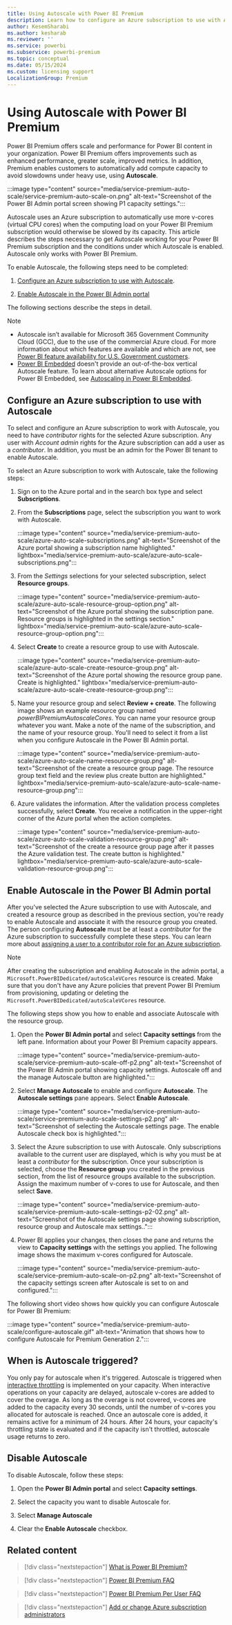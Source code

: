 ```yaml
---
title: Using Autoscale with Power BI Premium
description: Learn how to configure an Azure subscription to use with Autoscale and then enable Autoscale in the Power BI Admin portal.
author: KesemSharabi
ms.author: kesharab
ms.reviewer: ''
ms.service: powerbi
ms.subservice: powerbi-premium
ms.topic: conceptual
ms.date: 05/15/2024
ms.custom: licensing support
LocalizationGroup: Premium
---
```


# Using Autoscale with Power BI Premium

Power BI Premium offers scale and performance for Power BI content in your organization. Power BI Premium offers improvements such as enhanced performance, greater scale, improved metrics. In addition, Premium enables customers to automatically add compute capacity to avoid slowdowns under heavy use, using **Autoscale**.

:::image type="content" source="media/service-premium-auto-scale/service-premium-auto-scale-on.png" alt-text="Screenshot of the Power BI Admin portal screen showing P1 capacity settings.":::

Autoscale uses an Azure subscription to automatically use more v-cores (virtual CPU cores) when the computing load on your Power BI Premium subscription would otherwise be slowed by its capacity. This article describes the steps necessary to get Autoscale working for your Power BI Premium subscription and the conditions under which Autoscale is enabled. Autoscale only works with Power BI Premium.

To enable Autoscale, the following steps need to be completed:

1. [Configure an Azure subscription to use with Autoscale](#configure-an-azure-subscription-to-use-with-autoscale).

1. [Enable Autoscale in the Power BI Admin portal](#enable-autoscale-in-the-power-bi-admin-portal)

The following sections describe the steps in detail.

>[!NOTE]
>
>* Autoscale isn’t available for Microsoft 365 Government Community Cloud (GCC), due to the use of the commercial Azure cloud. For more information about which features are available and which are not, see [Power BI feature availability for U.S. Government customers](service-govus-overview.md#power-bi-feature-availability).
>* [Power BI Embedded](../developer/embedded/embedded-analytics-power-bi.md) doesn't provide an out-of-the-box vertical Autoscale feature. To learn about alternative Autoscale options for Power BI Embedded, see [Autoscaling in Power BI Embedded](../developer/embedded/azure-pbie-scale-capacity.md#autoscale-your-capacity).

## Configure an Azure subscription to use with Autoscale

To select and configure an Azure subscription to work with Autoscale, you need to have *contributor* rights for the selected Azure subscription. Any user with *Account admin* rights for the Azure subscription can add a user as a *contributor*. In addition, you must be an admin for the Power BI tenant to enable Autoscale.

To select an Azure subscription to work with Autoscale, take the following steps:

1. Sign on to the Azure portal and in the search box type and select **Subscriptions**.

1. From the **Subscriptions** page, select the subscription you want to work with Autoscale.

   :::image type="content" source="media/service-premium-auto-scale/azure-auto-scale-subscriptions.png" alt-text="Screenshot of the Azure portal showing a subscription name highlighted." lightbox="media/service-premium-auto-scale/azure-auto-scale-subscriptions.png":::

1. From the *Settings* selections for your selected subscription, select **Resource groups**.

    :::image type="content" source="media/service-premium-auto-scale/azure-auto-scale-resource-group-option.png" alt-text="Screenshot of the Azure portal showing the subscription pane. Resource groups is highlighted in the settings section." lightbox="media/service-premium-auto-scale/azure-auto-scale-resource-group-option.png":::

1. Select **Create** to create a resource group to use with Autoscale.

    :::image type="content" source="media/service-premium-auto-scale/azure-auto-scale-create-resource-group.png" alt-text="Screenshot of the Azure portal showing the resource group pane. Create is highlighted." lightbox="media/service-premium-auto-scale/azure-auto-scale-create-resource-group.png":::

1. Name your resource group and select **Review + create**. The following image shows an example resource group named *powerBIPremiumAutoscaleCores*. You can name your resource group whatever you want. Make a note of the name of the subscription, and the name of your resource group. You'll need to select it from a list when you configure Autoscale in the Power BI Admin portal.

    :::image type="content" source="media/service-premium-auto-scale/azure-auto-scale-name-resource-group.png" alt-text="Screenshot of the create a resource group page. The resource group text field and the review plus create button are highlighted." lightbox="media/service-premium-auto-scale/azure-auto-scale-name-resource-group.png":::

1. Azure validates the information. After the validation process completes successfully, select **Create**. You receive a notification in the upper-right corner of the Azure portal when the action completes.

    :::image type="content" source="media/service-premium-auto-scale/azure-auto-scale-validation-resource-group.png" alt-text="Screenshot of the create a resource group page after it passes the Azure validation test. The create button is highlighted." lightbox="media/service-premium-auto-scale/azure-auto-scale-validation-resource-group.png":::

## Enable Autoscale in the Power BI Admin portal

After you've selected the Azure subscription to use with Autoscale, and created a resource group as described in the previous section, you're ready to enable Autoscale and associate it with the resource group you created. The person configuring **Autoscale** must be at least a *contributor* for the Azure subscription to successfully complete these steps. You can learn more about [assigning a user to a contributor role for an Azure subscription](/azure/cost-management-billing/manage/add-change-subscription-administrator).

>[!NOTE]
>After creating the subscription and enabling Autoscale in the admin portal, a `Microsoft.PowerBIDedicated/autoScaleVCores` resource is created. Make sure that you don't have any Azure policies that prevent Power BI Premium from provisioning, updating or deleting the `Microsoft.PowerBIDedicated/autoScaleVCores` resource.

The following steps show you how to enable and associate Autoscale with the resource group.

1. Open the **Power BI Admin portal** and select **Capacity settings** from the left pane. Information about your Power BI Premium capacity appears.

    :::image type="content" source="media/service-premium-auto-scale/service-premium-auto-scale-off-p2.png" alt-text="Screenshot of the Power BI Admin portal showing capacity settings. Autoscale off and the manage Autoscale button are highlighted.":::

1. Select **Manage Autoscale**  to enable and configure **Autoscale**. The **Autoscale settings** pane appears. Select  **Enable Autoscale**.

    :::image type="content" source="media/service-premium-auto-scale/service-premium-auto-scale-settings-p2.png" alt-text="Screenshot of selecting the Autoscale settings page. The enable Autoscale check box is highlighted.":::

1. Select the Azure subscription to use with Autoscale. Only subscriptions available to the current user are displayed, which is why you must be at least a *contributor* for the subscription. Once your subscription is selected, choose the **Resource group** you created in the previous section, from the list of resource groups available to the subscription. Assign the maximum number of v-cores to use for Autoscale, and then select **Save**.

    :::image type="content" source="media/service-premium-auto-scale/service-premium-auto-scale-settings-p2-02.png" alt-text="Screenshot of the Autoscale settings page showing subscription, resource group and Autoscale max settings..":::

1. Power BI applies your changes, then closes the pane and returns the view to **Capacity settings** with the settings you applied. The following image shows the maximum v-cores configured for Autoscale.

    :::image type="content" source="media/service-premium-auto-scale/service-premium-auto-scale-on-p2.png" alt-text="Screenshot of the capacity settings screen after Autoscale is set to on and configured.":::

The following short video shows how quickly you can configure Autoscale for Power BI Premium:

:::image type="content" source="media/service-premium-auto-scale/configure-autoscale.gif" alt-text="Animation that shows how to configure Autoscale for Premium Generation 2.":::

## When is Autoscale triggered?

You only pay for autoscale when it's triggered. Autoscale is triggered when [interactive throttling](/fabric/enterprise/throttling) is implemented on your capacity. When interactive operations on your capacity are delayed, autoscale v-cores are added to cover the overage. As long as the overage is not covered, v-cores are added to the capacity every 30 seconds, until the number of v-cores you allocated for autoscale is reached. Once an autoscale core is added, it remains active for a minimum of 24 hours. After 24 hours, your capacity's throttling state is evaluated and if the capacity isn't throttled, autoscale usage returns to zero.

## Disable Autoscale

To disable Autoscale, follow these steps:

1. Open the **Power BI Admin portal** and select **Capacity settings**.

2. Select the capacity you want to disable Autoscale for.

3. Select **Manage Autoscale**

4. Clear the **Enable Autoscale** checkbox.

## Related content

> [!div class="nextstepaction"]
> [What is Power BI Premium?](service-premium-what-is.md)

> [!div class="nextstepaction"]
> [Power BI Premium FAQ](service-premium-faq.yml)

> [!div class="nextstepaction"]
> [Power BI Premium Per User FAQ](service-premium-per-user-faq.yml)

> [!div class="nextstepaction"]
> [Add or change Azure subscription administrators](/azure/cost-management-billing/manage/add-change-subscription-administrator)
